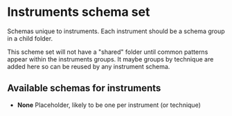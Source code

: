 # Instruments schema set

Schemas unique to instruments. Each instrument should be a
schema group in a child folder.

This scheme set will not have a "shared" folder until
common patterns appear within the instruments groups. It
maybe groups by technique are added here so can be reused
by any instrument schema.

## Available schemas for instruments

* **None** Placeholder, likely to be one per instrument (or technique)
